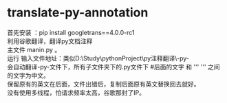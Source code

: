 # translate-py-annotation
首先安装 ：pip install googletrans==4.0.0-rc1  
利用谷歌翻译，翻译py文档注释  
主文件 manin.py  。  
运行 输入文件地址：类似D:\Study\pythonProject\py注释翻译\\-py-     
会自动翻译-py-文件下，所有子文件夹下的.py文件下  #后面的文字 和 ''' ''' 之间的文字为中文。    
保留原有的英文在后面，文件出错后，复制后面原有英文替换回去就好。  
没有使用多线程，怕请求频率太高，谷歌那封了IP。  
